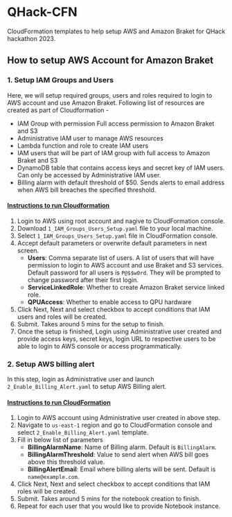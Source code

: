 # QHack-CFN

CloudFormation templates to help setup AWS and Amazon Braket for QHack hackathon 2023. 

## How to setup AWS Account for Amazon Braket
### 1. Setup IAM Groups and Users
Here, we will setup required groups, users and roles required to login to AWS account and use Amazon Braket. Following list of resources are created as part of Cloudformation - 
* IAM Group with permission Full access permission to Amazon Braket and S3
* Administrative IAM user to manage AWS resources
* Lambda function and role to create IAM users
* IAM users that will be part of IAM group with full access to Amazon Braket and S3
* DynamoDB table that contains access keys and secret key of IAM users. Can only be accessed by Administrative IAM user.
* Billing alarm with default threshold of $50. Sends alerts to email address when AWS bill breaches the specified threshold.

#### <u>Instructions to run Cloudformation</u>
1. Login to AWS using root account and nagive to CloudFormation console. 
2. Download `1_IAM_Groups_Users_Setup.yaml` file to your local machine.
3. Select `1_IAM_Groups_Users_Setup.yaml` file in CloudFormation console. 
4. Accept default parameters or overwrite default parameters in next screen.
    * **Users**: Comma separate list of users. A list of users that will have permission to login to AWS account and use Braket and S3 services. Default password for all users is `P@$$w0rd`. They will be prompted to change password after their first login. 
    * **ServiceLinkedRole**: Whether to create Amazon Braket service linked role.
    * **QPUAccess**: Whether to enable access to QPU hardware
5. Click Next, Next and select checkbox to accept conditions that IAM users and roles will be created.
6. Submit. Takes around 5 mins for the setup to finish. 
7. Once the setup is finished, Login using Administrative user created and provide access keys, secret keys, login URL to respective users to be able to login to AWS console or access programmatically. 

### 2. Setup AWS billing alert
In this step, login as Administrative user and launch `2_Enable_Billing_Alert.yaml` to setup AWS Billing alert. 

#### <u>Instructions to run CloudFormation</u>
1. Login to AWS account using Administrative user created in above step. 
2. Navigate to `us-east-1` region and go to CloudFormation console and select `2_Enable_Billing_Alert.yaml` template.
3. Fill in below list of parameters
    * **BillingAlarmName**: Name of Billing alarm. Default is `BillingAlarm`. 
    * **BillingAlarmThreshold**: Value to send alert when AWS bill goes above this threshold value. 
    * **BillingAlertEmail**: Email where billing alerts will be sent. Default is `name@example.com`. 
4. Click Next, Next and select checkbox to accept conditions that IAM roles will be created.
5. Submit. Takes around 5 mins for the notebook creation to finish.
6. Repeat for each user that you would like to provide Notebook instance.


